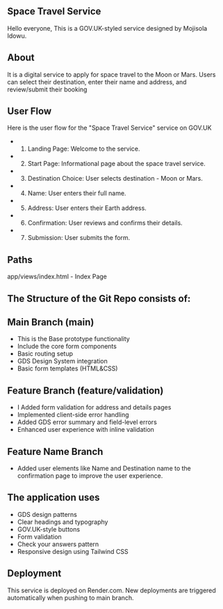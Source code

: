 ## Space Travel Service
Hello everyone, This is a GOV.UK-styled service designed by Mojisola Idowu.

## About
It is a digital service to apply for space travel to the Moon or Mars. Users can select their destination, enter their name and address, and review/submit their booking

## User Flow
Here is the user flow for the "Space Travel Service" service on GOV.UK
- 1. Landing Page: Welcome to the service.
- 2. Start Page: Informational page about the space travel service.
- 3. Destination Choice: User selects destination - Moon or Mars.
- 4. Name: User enters their full name.
- 5. Address: User enters their Earth address.
- 6. Confirmation: User reviews and confirms their details.
- 7. Submission: User submits the form.

## Paths
app/views/index.html - Index Page

## The Structure of the Git Repo consists of: 

## Main Branch (main)
- This is the Base prototype functionality
- Include the core form components
- Basic routing setup
- GDS Design System integration
- Basic form templates (HTML&CSS)

## Feature Branch (feature/validation)
- I Added form validation for address and details pages 
- Implemented client-side error handling
- Added GDS error summary and field-level errors
- Enhanced user experience with inline validation

## Feature Name Branch
- Added user elements like Name and Destination name to the confirmation page to improve the user experience.

## The application uses 
- GDS design patterns
- Clear headings and typography
- GOV.UK-style buttons
- Form validation
- Check your answers pattern
- Responsive design using Tailwind CSS

## Deployment
This service is deployed on Render.com. New deployments are triggered automatically when pushing to main branch.